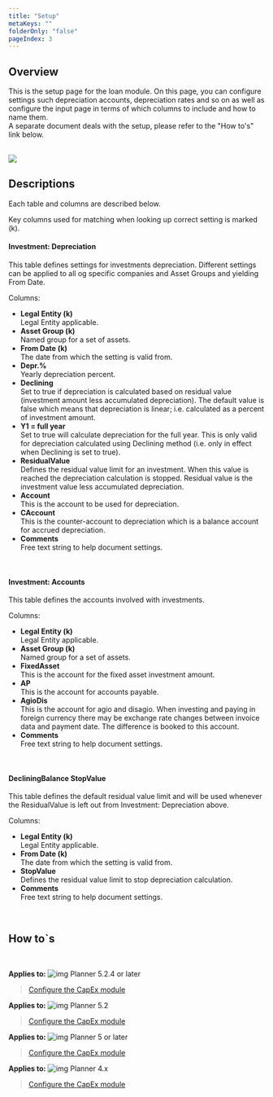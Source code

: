 ```yaml
---
title: "Setup"
metaKeys: ""
folderOnly: "false"
pageIndex: 3
---
```


## Overview
This is the setup page for the loan module. On this page, you can configure settings such depreciation accounts, depreciation rates and so on as well as configure the input page in terms of which columns to include and how to name them.<br/>
A separate document deals with the setup, please refer to the "How to's" link below.<br/>
<br/>

![](https://profitbasedocs.blob.core.windows.net/plannerimages/CapExSetup.JPG)

## Descriptions

Each table and columns are described below.

Key columns used for matching when looking up correct setting is marked (k).


#### Investment: Depreciation
This table defines settings for investments depreciation. Different settings can be applied to all og specific companies and Asset Groups and yielding From Date.

Columns:

- **Legal Entity (k)**<br/>
Legal Entity applicable.
- **Asset Group (k)**<br/>
Named group for a set of assets.
- **From Date (k)**<br/>
The date from which the setting is valid from.
- **Depr.%**<br/>
Yearly depreciation percent.
- **Declining**<br/>
Set to true if depreciation is calculated based on residual value (investment amount less accumulated depreciation). The default value is false which means that depreciation is linear; i.e. calculated as a percent of investment amount.
- **Y1 = full year**<br/>
Set to true will calculate depreciation for the full year. This is only valid for depreciation calculated using Declining method (i.e. only in effect when Declining is set to true).
- **ResidualValue**<br/>
Defines the residual value limit for an investment. When this value is reached the depreciation calculation is stopped. Residual value is the investment value less accumulated depreciation.
- **Account**<br/>
This is the account to be used for depreciation.
- **CAccount**<br/>
This is the counter-account to depreciation which is a balance account for accrued depreciation.
- **Comments**<br/>
Free text string to help document settings.
<br/>

#### Investment: Accounts
This table defines the accounts involved with investments.

Columns:

- **Legal Entity (k)**<br/>
Legal Entity applicable.
- **Asset Group (k)**<br/>
Named group for a set of assets.
- **FixedAsset**<br/>
This is the account for the fixed asset investment amount.
- **AP**<br/>
This is the account for accounts payable.
- **AgioDis**<br/>
This is the account for agio and disagio. When investing and paying in foreign currency there may be exchange rate changes between invoice data and payment date. The difference is booked to this account.
- **Comments**<br/>
Free text string to help document settings.
<br/>

#### DecliningBalance StopValue
This table defines the default residual value limit and will be used whenever the ResidualValue is left out from Investment: Depreciation above.

Columns:

- **Legal Entity (k)**<br/>
Legal Entity applicable.
- **From Date (k)**<br/>
The date from which the setting is valid from.
- **StopValue**<br/>
Defines the residual value limit to stop depreciation calculation.
- **Comments**<br/>
Free text string to help document settings.
<br/>

## How to`s

<br/>

**Applies to:** ![img](https://profitbasedocs.blob.core.windows.net/icons/yes-icon.png) Planner 5.2.4 or later
> [Configure the CapEx module](https://profitbasedocs.blob.core.windows.net/enduserhelp/files/V5.2.4/Planner%20CapEx%20module.pdf)<br/>

**Applies to:** ![img](https://profitbasedocs.blob.core.windows.net/icons/yes-icon.png) Planner 5.2 
> [Configure the CapEx module](https://profitbasedocs.blob.core.windows.net/enduserhelp/files/V5.2/Planner%20CapEx%20module.pdf)<br/>

**Applies to:** ![img](https://profitbasedocs.blob.core.windows.net/icons/yes-icon.png) Planner 5 or later
> [Configure the CapEx module](https://profitbasedocs.blob.core.windows.net/enduserhelp/files/v5/Planner%20CapEx%20module.pdf)<br/>

**Applies to:** ![img](https://profitbasedocs.blob.core.windows.net/icons/yes-icon.png) Planner 4.x
> [Configure the CapEx module](https://profitbasedocs.blob.core.windows.net/enduserhelp/files/Planner%20CapEx%20module.pdf)<br/>
